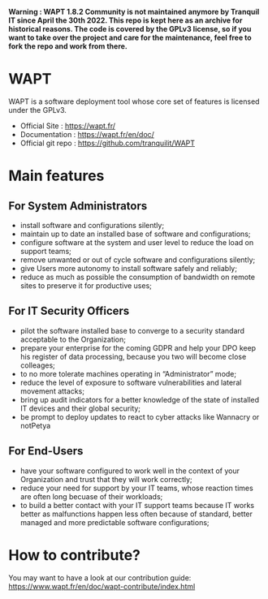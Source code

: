 **Warning : WAPT 1.8.2 Community is not maintained anymore by Tranquil IT since April the 30th 2022. 
This repo is kept here as an archive for historical reasons. The code is covered by the GPLv3 license,
so if you want to take over the project and care for the maintenance, feel free to fork the repo and 
work from there.**


WAPT
====

WAPT is a software deployment tool whose core set of features is licensed under the GPLv3.

* Official Site : https://wapt.fr/
* Documentation : https://wapt.fr/en/doc/
* Official git repo : https://github.com/tranquilit/WAPT

Main features
=============

For System Administrators
-------------------------

* install software and configurations silently;
* maintain up to date an installed base of software and configurations;
* configure software at the system and user level to reduce the load on support teams;
* remove unwanted or out of cycle software and configurations silently;
* give Users more autonomy to install software safely and reliably;
* reduce as much as possible the consumption of bandwidth on remote sites to preserve it for productive uses;

For IT Security Officers
------------------------

* pilot the software installed base to converge to a security standard acceptable to the Organization;
* prepare your enterprise for the coming GDPR and help your DPO keep his register of data processing, because you two will become close colleages;
* to no more tolerate machines operating in “Administrator” mode;
* reduce the level of exposure to software vulnerabilities and lateral movement attacks;
* bring up audit indicators for a better knowledge of the state of installed IT devices and their global security;
* be prompt to deploy updates to react to cyber attacks like Wannacry or notPetya

For End-Users
-------------

* have your software configured to work well in the context of your Organization and trust that they will work correctly;
* reduce your need for support by your IT teams, whose reaction times are often long becuase of their workloads;
* to build a better contact with your IT support teams because IT works better as malfunctions happen less often because of standard, better managed and more predictable software configurations;

How to contribute?
==================

You may want to have a look at our contribution guide: https://www.wapt.fr/en/doc/wapt-contribute/index.html
